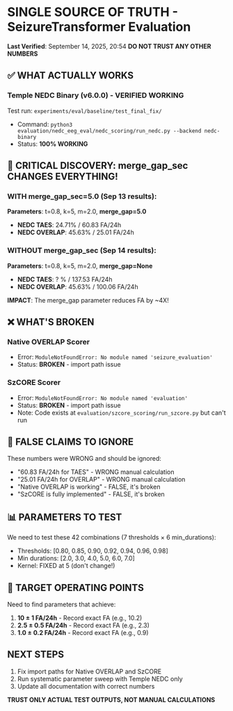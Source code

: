 # SINGLE SOURCE OF TRUTH - SeizureTransformer Evaluation
**Last Verified**: September 14, 2025, 20:54
**DO NOT TRUST ANY OTHER NUMBERS**

## ✅ WHAT ACTUALLY WORKS

### Temple NEDC Binary (v6.0.0) - VERIFIED WORKING
Test run: `experiments/eval/baseline/test_final_fix/`
- Command: `python3 evaluation/nedc_eeg_eval/nedc_scoring/run_nedc.py --backend nedc-binary`
- Status: **100% WORKING**

## 🚨 CRITICAL DISCOVERY: merge_gap_sec CHANGES EVERYTHING!

### WITH merge_gap_sec=5.0 (Sep 13 results):
**Parameters**: t=0.8, k=5, m=2.0, **merge_gap=5.0**
- **NEDC TAES**: 24.71% / 60.83 FA/24h
- **NEDC OVERLAP**: 45.63% / 25.01 FA/24h

### WITHOUT merge_gap_sec (Sep 14 results):
**Parameters**: t=0.8, k=5, m=2.0, **merge_gap=None**
- **NEDC TAES**: ? % / 137.53 FA/24h
- **NEDC OVERLAP**: 45.63% / 100.06 FA/24h

**IMPACT**: The merge_gap parameter reduces FA by ~4X!

## ❌ WHAT'S BROKEN

### Native OVERLAP Scorer
- Error: `ModuleNotFoundError: No module named 'seizure_evaluation'`
- Status: **BROKEN** - import path issue

### SzCORE Scorer
- Error: `ModuleNotFoundError: No module named 'evaluation'`
- Status: **BROKEN** - import path issue
- Note: Code exists at `evaluation/szcore_scoring/run_szcore.py` but can't run

## 🚫 FALSE CLAIMS TO IGNORE

These numbers were WRONG and should be ignored:
- "60.83 FA/24h for TAES" - WRONG manual calculation
- "25.01 FA/24h for OVERLAP" - WRONG manual calculation
- "Native OVERLAP is working" - FALSE, it's broken
- "SzCORE is fully implemented" - FALSE, it's broken

## 📊 PARAMETERS TO TEST

We need to test these 42 combinations (7 thresholds × 6 min_durations):
- Thresholds: [0.80, 0.85, 0.90, 0.92, 0.94, 0.96, 0.98]
- Min durations: [2.0, 3.0, 4.0, 5.0, 6.0, 7.0]
- Kernel: FIXED at 5 (don't change!)

## 🎯 TARGET OPERATING POINTS

Need to find parameters that achieve:
1. **10 ± 1 FA/24h** - Record exact FA (e.g., 10.2)
2. **2.5 ± 0.5 FA/24h** - Record exact FA (e.g., 2.3)
3. **1.0 ± 0.2 FA/24h** - Record exact FA (e.g., 0.9)

## NEXT STEPS

1. Fix import paths for Native OVERLAP and SzCORE
2. Run systematic parameter sweep with Temple NEDC only
3. Update all documentation with correct numbers

**TRUST ONLY ACTUAL TEST OUTPUTS, NOT MANUAL CALCULATIONS**